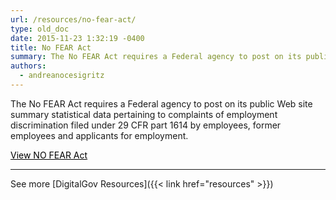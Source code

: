 ```yaml
---
url: /resources/no-fear-act/
type: old_doc
date: 2015-11-23 1:32:19 -0400
title: No FEAR Act
summary: The No FEAR Act requires a Federal agency to post on its public Web site summary statistical data pertaining to complaints of employment discrimination filed under 29 CFR part 1614 by employees, former employees and applicants for employment. View NO FEAR Act See more DigitalGov Resources
authors:
  - andreanocesigritz
---
```


The No FEAR Act requires a Federal agency to post on its public Web site summary statistical data pertaining to complaints of employment discrimination filed under 29 CFR part 1614 by employees, former employees and applicants for employment.

<a class="button" style="color: #000000" href="http://www.gpo.gov/fdsys/pkg/FR-2006-08-02/html/E6-12432.htm">View NO FEAR Act</a>

* * *

See more [DigitalGov Resources]({{< link href="resources" >}})
